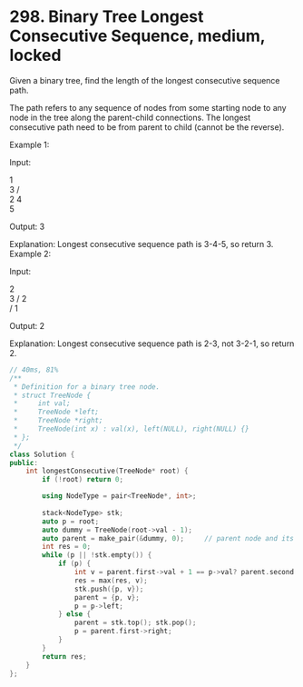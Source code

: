 # 298. Binary Tree Longest Consecutive Sequence, medium, locked
Given a binary tree, find the length of the longest consecutive sequence path.

The path refers to any sequence of nodes from some starting node to any node in the tree along the parent-child connections. The longest consecutive path need to be from parent to child (cannot be the reverse).

Example 1:

Input:

   1
    \
     3
    / \
   2   4
        \
         5

Output: 3

Explanation: Longest consecutive sequence path is 3-4-5, so return 3.
Example 2:

Input:

   2
    \
     3
    / 
   2    
  / 
 1

Output: 2 

Explanation: Longest consecutive sequence path is 2-3, not 3-2-1, so return 2.

```c++
// 40ms, 81%
/**
 * Definition for a binary tree node.
 * struct TreeNode {
 *     int val;
 *     TreeNode *left;
 *     TreeNode *right;
 *     TreeNode(int x) : val(x), left(NULL), right(NULL) {}
 * };
 */
class Solution {
public:
    int longestConsecutive(TreeNode* root) {
        if (!root) return 0;

        using NodeType = pair<TreeNode*, int>;
        
        stack<NodeType> stk;
        auto p = root;
        auto dummy = TreeNode(root->val - 1);
        auto parent = make_pair(&dummy, 0);     // parent node and its longest path so far
        int res = 0;
        while (p || !stk.empty()) {
            if (p) {
                int v = parent.first->val + 1 == p->val? parent.second + 1 : 1;
                res = max(res, v);
                stk.push({p, v});
                parent = {p, v};
                p = p->left;
            } else {
                parent = stk.top(); stk.pop();
                p = parent.first->right;
            }
        }
        return res;
    }
};
```
